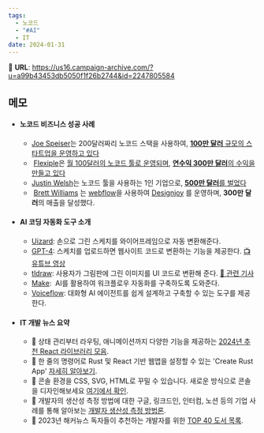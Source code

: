 ```yaml
---
tags:
  - 노코드
  - "#AI"
  - IT
date: 2024-01-31
---
```

🔗 **URL**: https://us16.campaign-archive.com/?u=a99b43453db5050f1f26b2744&id=2247805584

## 메모
- #### 노코드 비즈니스 성공 사례
	- [Joe Speiser](https://twitter.com/jspeiser)는 200달러짜리 노코드 스택을 사용하여, [**100만 달러** 규모의 스타트업을 운영하고 있다](https://x.com/jspeiser/status/1584986977069400065?s=20)
	-  [Flexiple](https://flexiple.com/)은 [월 100달러의 노코드 툴로 운영되며](https://makerpad.zapier.com/posts/how-flexiple-made-3-million-with-a-no-code-tech-stack-of-100-month), [**연수익 300만 달러**의 수익을 만들고 있다](https://x.com/hrishiptweets/status/1435099591423188992?s=20)
	- [Justin Welsh](https://twitter.com/thejustinwelsh)는 노코드 툴을 사용하는 1인 기업으로, [**500만 달러**를 벌었다](https://x.com/thejustinwelsh/status/1718965233761329541?s=20)
	-  [Brett Williams](https://twitter.com/BrettFromDJ) 는 [webflow](https://webflow.com/)을 사용하여 [Designjoy](https://www.designjoy.co/) 를 운영하며, **300만 달러**의 매출을 달성했다.
- #### AI 코딩 자동화 도구 소개
	- [Uizard](https://uizard.io/): 손으로 그린 스케치를 와이어프레임으로 자동 변환해준다.
	- [GPT-4](https://openai.com/gpt-4): 스케치를 업로드하면 웹사이트 코드로 변환하는 기능을 제공한다. [📺 유튜브 영상](https://youtu.be/RgoKpcBhof0?feature=shared)
	- [tldraw](https://makereal.tldraw.com/): 사용자가 그림판에 그린 이미지를 UI 코드로 변환해 준다. [📰 관련 기사](https://arstechnica.com/information-technology/2023/11/ai-powered-drawing-app-stuns-developers-by-turning-sketches-into-functional-games)
	- [Make](https://www.make.com/en):  AI를 활용하여 워크플로우 자동화를 구축하도록 도와준다.
	- [Voiceflow](https://www.voiceflow.com/solutions/conversation-design#advanced-design?source=trendsvc&medium=email): 대화형 AI 에이전트를 쉽게 설계하고 구축할 수 있는 도구를 제공한다.
- #### IT 개발 뉴스 요약
	- 📌 상태 관리부터 라우팅, 애니메이션까지 다양한 기능을 제공하는 [2024년 추천 React 라이브러리 모음](https://www.robinwieruch.de/react-libraries).
	- 🚀 한 줄의 명령어로 Rust 및 React 기반 웹앱을 설정할 수 있는 'Create Rust App' [자세히 알아보기](https://github.com/Wulf/create-rust-app).
	- 💅 콘솔 환경을 CSS, SVG, HTML로 꾸밀 수 있습니다. 새로운 방식으로 콘솔을 디자인해보세요 [여기에서 확인](https://frontendmasters.com/blog/console-delight/).
	- 🤔 개발자의 생산성 측정 방법에 대한 구글, 링크드인, 인터컴, 노션 등의 기업 사례를 통해 알아보는 [개발자 생산성 측정 방법론](https://newsletter.pragmaticengineer.com/p/measuring-developer-productivity-bae).
	- 📖 2023년 해커뉴스 독자들이 추천하는 개발자를 위한 [TOP 40 도서 목록](https://hnreads.com/post/top40_2023/).